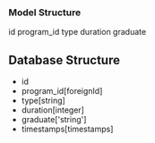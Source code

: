 ### Model Structure

id
program_id
type
duration
graduate


## Database Structure
- id
- program_id[foreignId]
- type[string]
- duration[integer]
- graduate['string']
- timestamps[timestamps]